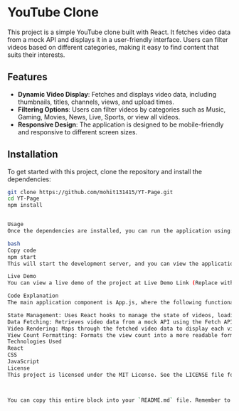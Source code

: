 # YouTube Clone

This project is a simple YouTube clone built with React. It fetches video data from a mock API and displays it in a user-friendly interface. Users can filter videos based on different categories, making it easy to find content that suits their interests.

## Features

- **Dynamic Video Display**: Fetches and displays video data, including thumbnails, titles, channels, views, and upload times.
- **Filtering Options**: Users can filter videos by categories such as Music, Gaming, Movies, News, Live, Sports, or view all videos.
- **Responsive Design**: The application is designed to be mobile-friendly and responsive to different screen sizes.

## Installation

To get started with this project, clone the repository and install the dependencies:

```bash
git clone https://github.com/mohit131415/YT-Page.git
cd YT-Page
npm install


Usage
Once the dependencies are installed, you can run the application using:

bash
Copy code
npm start
This will start the development server, and you can view the application in your browser at http://localhost:3000.

Live Demo
You can view a live demo of the project at Live Demo Link (Replace with your live link).

Code Explanation
The main application component is App.js, where the following functionalities are implemented:

State Management: Uses React hooks to manage the state of videos, loading status, and active filters.
Data Fetching: Retrieves video data from a mock API using the Fetch API.
Video Rendering: Maps through the fetched video data to display each video along with its details in a grid layout.
View Count Formatting: Formats the view count into a more readable format (e.g., '1.2M' for one million views).
Technologies Used
React
CSS
JavaScript
License
This project is licensed under the MIT License. See the LICENSE file for details.



You can copy this entire block into your `README.md` file. Remember to replace the placeholder for the live demo link with the actual URL when it's available!
